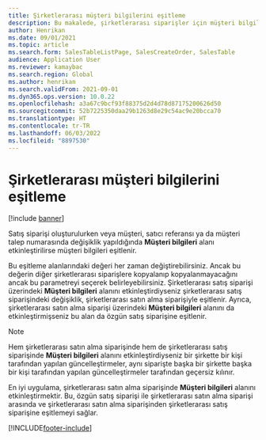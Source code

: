 ```yaml
---
title: Şirketlerarası müşteri bilgilerini eşitleme
description: Bu makalede, şirketlerarası siparişler için müşteri bilgilerinin eşitlenmesi açıklanmaktadır
author: Henrikan
ms.date: 09/01/2021
ms.topic: article
ms.search.form: SalesTableListPage, SalesCreateOrder, SalesTable
audience: Application User
ms.reviewer: kamaybac
ms.search.region: Global
ms.author: henrikan
ms.search.validFrom: 2021-09-01
ms.dyn365.ops.version: 10.0.22
ms.openlocfilehash: a3a67c9bcf93f88375d2d4d78d87175200626d50
ms.sourcegitcommit: 52b7225350daa29b1263d8e29c54ac9e20bcca70
ms.translationtype: HT
ms.contentlocale: tr-TR
ms.lasthandoff: 06/03/2022
ms.locfileid: "8897530"
---
```

# <a name="synchronize-intercompany-customer-information"></a>Şirketlerarası müşteri bilgilerini eşitleme

[!include [banner](../../includes/banner.md)]

Satış siparişi oluşturulurken veya müşteri, satıcı referansı ya da müşteri talep numarasında değişiklik yapıldığında **Müşteri bilgileri** alanı etkinleştirilirse müşteri bilgileri eşitlenir.

Bu eşitleme alanlarındaki değeri her zaman değiştirebilirsiniz. Ancak bu değerin diğer şirketlerarası siparişlere kopyalanıp kopyalanmayacağını ancak bu parametreyi seçerek belirleyebilirsiniz. Şirketlerarası satış siparişi üzerindeki **Müşteri bilgileri** alanını etkinleştirdiyseniz şirketlerarası satış siparişindeki değişiklik, şirketlerarası satın alma siparişiyle eşitlenir. Ayrıca, şirketlerarası satın alma siparişi üzerindeki **Müşteri bilgileri** alanını da etkinleştirmişseniz bu alan da özgün satış siparişine eşitlenir.

> [!NOTE]
> Hem şirketlerarası satın alma siparişinde hem de şirketlerarası satış siparişinde **Müşteri bilgileri** alanını etkinleştirdiyseniz bir şirkette bir kişi tarafından yapılan güncelleştirmeler, aynı siparişte başka bir şirkette başka bir kişi tarafından yapılan güncelleştirmeler tarafından geçersiz kılınır.

En iyi uygulama, şirketlerarası satın alma siparişinde **Müşteri bilgileri** alanını etkinleştirmektir. Bu, özgün satış siparişi ile şirketlerarası satın alma siparişi arasında ve şirketlerarası satın alma siparişinden şirketlerarası satış siparişine eşitlemeyi sağlar.

[!INCLUDE[footer-include](../../includes/footer-banner.md)]
